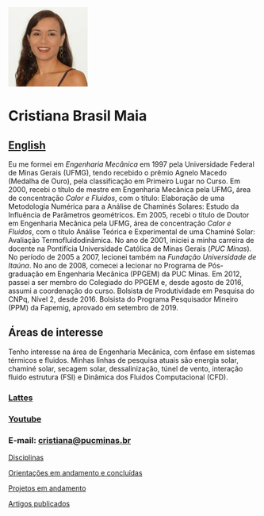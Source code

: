 ![GitHub logo](/foto.jpg)

# Cristiana Brasil Maia

## [English](/english.md)

Eu me formei em *Engenharia Mecânica* em 1997 pela Universidade Federal de Minas Gerais (UFMG), tendo recebido o prêmio Agnelo Macedo (Medalha de Ouro), pela classificação em Primeiro Lugar no Curso. Em 2000, recebi o título de mestre em Engenharia Mecânica pela UFMG, área de concentração *Calor e Fluidos*, com o título: Elaboração de uma Metodologia Numérica para a Análise de Chaminés Solares: Estudo da Influência de Parâmetros geométricos. Em 2005, recebi o título de Doutor em Engenharia Mecânica pela UFMG, área de concentração *Calor e Fluidos*, com o título Análise Teórica e Experimental de uma Chaminé Solar: Avaliação Termofluidodinâmica. No ano de 2001, iniciei a minha carreira de docente na Pontifícia Universidade Católica de Minas Gerais (*PUC Minas*). No período de 2005 a 2007, lecionei também na *Fundação Universidade de Itaúna*. No ano de 2008, comecei a lecionar no Programa de Pós-graduação em Engenharia Mecânica (PPGEM) da PUC Minas. Em 2012, passei a ser membro do Colegiado do PPGEM e, desde agosto de 2016, assumi a coordenação do curso. Bolsista de Produtividade em Pesquisa do CNPq, Nível 2, desde 2016. Bolsista do Programa Pesquisador Mineiro (PPM) da Fapemig, aprovado em setembro de 2019.


## Áreas de interesse
Tenho interesse na área de Engenharia Mecânica, com ênfase em sistemas térmicos e fluidos. Minhas linhas de pesquisa atuais são energia solar, chaminé solar, secagem solar, dessalinização, túnel de vento, interação fluido estrutura (FSI) e Dinâmica dos Fluidos Computacional (CFD).

### [Lattes](http://buscatextual.cnpq.br/buscatextual/visualizacv.do?id=K4763983J1)

### [Youtube](http://youtube.com/c/CristianaBrasilMaia)

### E-mail: cristiana@pucminas.br

[Disciplinas](/disciplinas.md)

[Orientações em andamento e concluídas](/orientacoes.md)

[Projetos em andamento](/projetos.md)

[Artigos publicados](/producoes.md)
